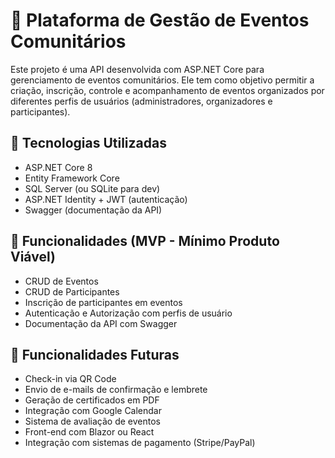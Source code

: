 # 🎫 Plataforma de Gestão de Eventos Comunitários

Este projeto é uma API desenvolvida com ASP.NET Core para gerenciamento de eventos comunitários. Ele tem como objetivo permitir a criação, inscrição, controle e acompanhamento de eventos organizados por diferentes perfis de usuários (administradores, organizadores e participantes).

## 🔧 Tecnologias Utilizadas

- ASP.NET Core 8
- Entity Framework Core
- SQL Server (ou SQLite para dev)
- ASP.NET Identity + JWT (autenticação)
- Swagger (documentação da API)

## 📌 Funcionalidades (MVP - Mínimo Produto Viável)

- CRUD de Eventos
- CRUD de Participantes
- Inscrição de participantes em eventos
- Autenticação e Autorização com perfis de usuário
- Documentação da API com Swagger

## 🚀 Funcionalidades Futuras

- Check-in via QR Code
- Envio de e-mails de confirmação e lembrete
- Geração de certificados em PDF
- Integração com Google Calendar
- Sistema de avaliação de eventos
- Front-end com Blazor ou React
- Integração com sistemas de pagamento (Stripe/PayPal)
